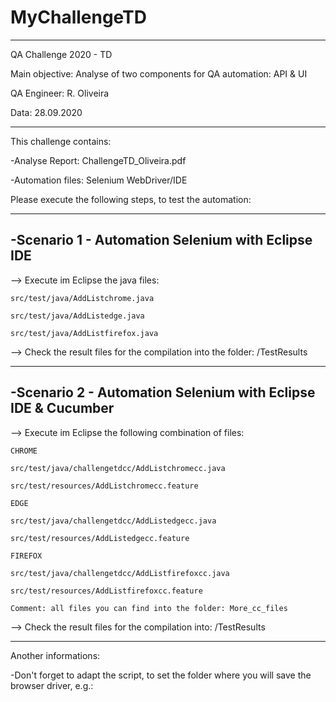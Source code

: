 # MyChallengeTD
-----------------------------------------------------------------------
QA Challenge 2020 - TD

Main objective: Analyse of two components for QA automation: API & UI

QA Engineer: R. Oliveira

Data: 28.09.2020

-----------------------------------------------------------------------

This challenge contains:

-Analyse Report: ChallengeTD_Oliveira.pdf

-Automation files: Selenium WebDriver/IDE

Please execute the following steps, to test the automation:

-----------------------------------------------------------------------
-Scenario 1 - Automation Selenium with Eclipse IDE
-----------------------------------------------------------------------


--> Execute im Eclipse the java files:

    src/test/java/AddListchrome.java
    
    src/test/java/AddListedge.java
    
    src/test/java/AddListfirefox.java
    
    
--> Check the result files for the compilation into the folder: /TestResults

-----------------------------------------------------------------------
-Scenario 2 - Automation Selenium with Eclipse IDE & Cucumber
-----------------------------------------------------------------------

--> Execute im Eclipse the following combination of files:

    CHROME
    
    src/test/java/challengetdcc/AddListchromecc.java
    
    src/test/resources/AddListchromecc.feature
    
    EDGE
    
    src/test/java/challengetdcc/AddListedgecc.java
    
    src/test/resources/AddListedgecc.feature
    
    FIREFOX
    
    src/test/java/challengetdcc/AddListfirefoxcc.java
    
    src/test/resources/AddListfirefoxcc.feature
    
    Comment: all files you can find into the folder: More_cc_files
    
--> Check the result files for the compilation into: /TestResults

-----------------------------------------------------------------------

Another informations:

-Don't forget to adapt the script, to set the folder where you will save the browser driver, e.g.:






